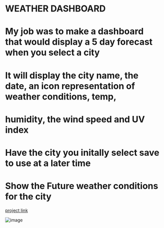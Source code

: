 # WEATHER DASHBOARD

# My job was to make a dashboard that would display a 5 day forecast when you select a city

# It will display the city name, the date, an icon representation of weather conditions, temp,
# humidity, the wind speed and UV index

# Have the city you initally select save to use at a later time

# Show the Future weather conditions for the city 


[project link](https://github.com/samschool789/work-day-scheduler)

![image](img23.png)




